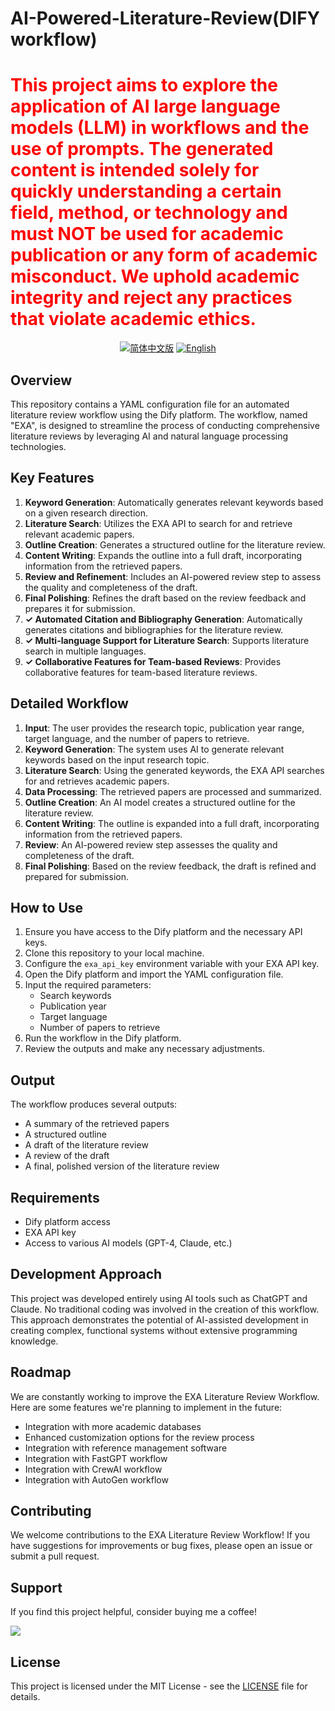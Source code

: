 # AI-Powered-Literature-Review(DIFY workflow)

# <font color="red">**This project aims to explore the application of AI large language models (LLM) in workflows and the use of prompts. The generated content is intended solely for quickly understanding a certain field, method, or technology and must NOT be used for academic publication or any form of academic misconduct. We uphold academic integrity and reject any practices that violate academic ethics.**</font>


<p align="center">
  <a href="./README.md"><img alt="简体中文版" src="https://img.shields.io/badge/简体中文-d9d9d9"></a>
  <a href="./README_EN.md"><img alt="English" src="https://img.shields.io/badge/English-d9d9d9"></a>
</p>

## Overview

This repository contains a YAML configuration file for an automated literature review workflow using the Dify platform. The workflow, named "EXA", is designed to streamline the process of conducting comprehensive literature reviews by leveraging AI and natural language processing technologies.

## Key Features

1. **Keyword Generation**: Automatically generates relevant keywords based on a given research direction.
2. **Literature Search**: Utilizes the EXA API to search for and retrieve relevant academic papers.
3. **Outline Creation**: Generates a structured outline for the literature review.
4. **Content Writing**: Expands the outline into a full draft, incorporating information from the retrieved papers.
5. **Review and Refinement**: Includes an AI-powered review step to assess the quality and completeness of the draft.
6. **Final Polishing**: Refines the draft based on the review feedback and prepares it for submission.
7. **✓ Automated Citation and Bibliography Generation**: Automatically generates citations and bibliographies for the literature review.
8. **✓ Multi-language Support for Literature Search**: Supports literature search in multiple languages.
9. **✓ Collaborative Features for Team-based Reviews**: Provides collaborative features for team-based literature reviews.

## Detailed Workflow

1. **Input**: The user provides the research topic, publication year range, target language, and the number of papers to retrieve.
2. **Keyword Generation**: The system uses AI to generate relevant keywords based on the input research topic.
3. **Literature Search**: Using the generated keywords, the EXA API searches for and retrieves academic papers.
4. **Data Processing**: The retrieved papers are processed and summarized.
5. **Outline Creation**: An AI model creates a structured outline for the literature review.
6. **Content Writing**: The outline is expanded into a full draft, incorporating information from the retrieved papers.
7. **Review**: An AI-powered review step assesses the quality and completeness of the draft.
8. **Final Polishing**: Based on the review feedback, the draft is refined and prepared for submission.

## How to Use

1. Ensure you have access to the Dify platform and the necessary API keys.
2. Clone this repository to your local machine.
3. Configure the `exa_api_key` environment variable with your EXA API key.
4. Open the Dify platform and import the YAML configuration file.
5. Input the required parameters:
   - Search keywords
   - Publication year
   - Target language
   - Number of papers to retrieve
6. Run the workflow in the Dify platform.
7. Review the outputs and make any necessary adjustments.

## Output

The workflow produces several outputs:
- A summary of the retrieved papers
- A structured outline
- A draft of the literature review
- A review of the draft
- A final, polished version of the literature review

## Requirements

- Dify platform access
- EXA API key
- Access to various AI models (GPT-4, Claude, etc.)

## Development Approach

This project was developed entirely using AI tools such as ChatGPT and Claude. No traditional coding was involved in the creation of this workflow. This approach demonstrates the potential of AI-assisted development in creating complex, functional systems without extensive programming knowledge.

## Roadmap

We are constantly working to improve the EXA Literature Review Workflow. Here are some features we're planning to implement in the future:

- Integration with more academic databases
- Enhanced customization options for the review process
- Integration with reference management software
- Integration with FastGPT workflow
- Integration with CrewAI workflow
- Integration with AutoGen workflow

## Contributing

We welcome contributions to the EXA Literature Review Workflow! If you have suggestions for improvements or bug fixes, please open an issue or submit a pull request.

## Support

If you find this project helpful, consider buying me a coffee!

<a href="https://www.buymeacoffee.com/chicongliau"><img src="https://img.buymeacoffee.com/button-api/?text=Buy me a coffee&emoji=&slug=chicongliau&button_colour=FFDD00&font_colour=000000&font_family=Bree&outline_colour=000000&coffee_colour=ffffff" /></a>

## License

This project is licensed under the MIT License - see the [LICENSE](LICENSE) file for details.
